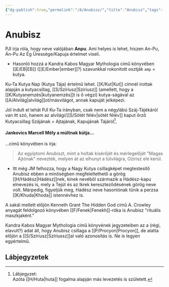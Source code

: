 ```yaml
---
{"dg-publish":true,"permalink":"/A/Anubisz/","title":"Anubisz","tags":["dg_uploaded"],"created":"2023-12-04T07:35","updated":"2023-12-04T07:35"}
---
```



# Anubisz

PJI írja róla, hogy neve valójában **Anpu**. Ami helyes is lehet, hiszen An-Pu, Án-Pu Az Ég Üressége/Kapuja értelmet viseli.  
- Hasonló hozzá a Kandra Kabos Magyar Mythologia című könyvében [[E/EB\|EB]] ([[E/Ember\|ember]]?) szavunkkal rokonított osztják `amp` = kutya.  

Ku-Ta Kutya Nap (Kutya Tája) értelmű lehet. [[K/Kut\|Kut]] címnél írottak alapján a kutyacsillag, [[S/Szíriusz\|Szíriusz]] (amellett, hogy a [[K/Kutyanemzés\|kutyanemzés]]t is ő végzi) kutya-ságával az [[A/Alvilág\|alvilág]]ot/másvilágot, annak kapuját jelképezi.  

Jól indult el tehát PJI Ku-Ta irányban, csak nem a négylábú Száj-Tájékáról van itt szó, hanem az alvilági/[[S/Sötét félév\|sötét félév]] kaput őrző Kutyacsillag Szájának = Ajtajának, Kapujának Tájáról[^1].  

#### Jankovics Marcell Mély a múltnak kútja...  

...című könyvében is írja:  
> Az egyiptomi Anubiszt, mint a holtak kísérőjét és mérlegelőjét "Magas Ajtónak" nevezték, melyen át az elhunyt a túlvilágra, Ozirisz elé kerül.  
- Itt még JM felhozza, hogy a Nagy Kutya csillagképet megtestesítő Anubisz ebben a minőségben megfeleltethető a görög [[H/Hádész\|Hádész]]nek, kinek nevéből származik a Hádész-kapu elnevezés is, mely a Tejút és az Ikrek kereszteződésének görög neve volt. Márpedig, figyeljük meg, Hádész neve hasonlónak tűnik a perzsa [[K/Khuda\|Khoda]] istennévhez is.  

A sakál mellett előjön Kenneth Grant The Hidden God című A. Crowley anyagát feldolgozó könyvében [[F/Fenek\|Fenekh]]-róka is Anubisz "rituális maszkjaként."  

Kandra Kabos Magyar Mythologia című könyvének jegyzeteiben az a (régi, elavult?) adat áll, hogy Anubisz csillaga a [[P/Procyon\|Procyon]], de alatta előjön a [[S/Szíriusz\|Szíriussz]]al való azonosítás is. Ne is legyen egyértelmű.  

## Lábjegyzetek

[^1]: Lábjegyzet:  
Azóta [[H/Huta\|huta]] fogalma alapján más levezetés is született.  